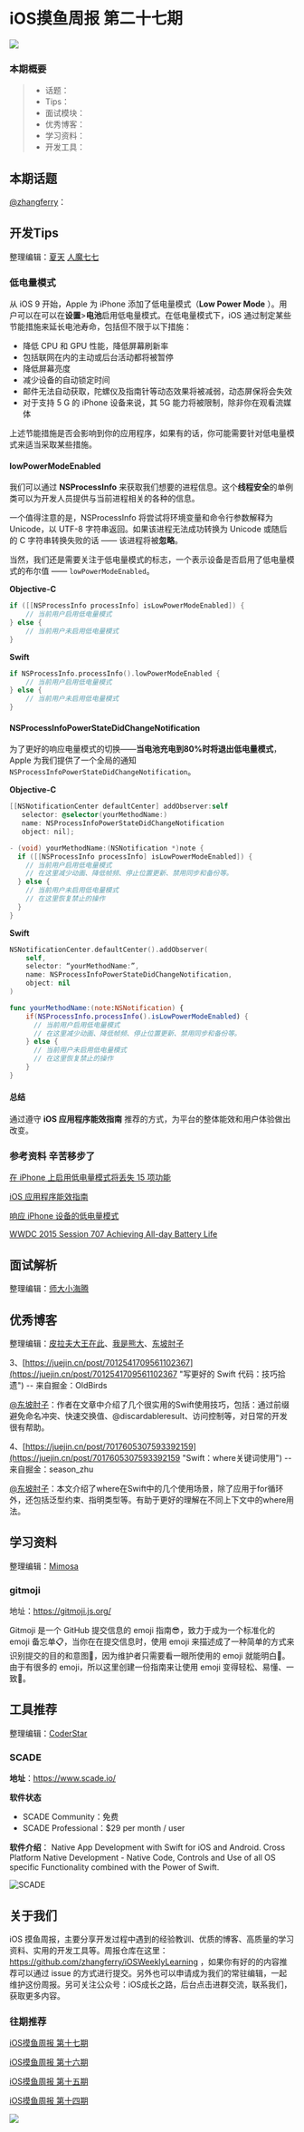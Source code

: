 # iOS摸鱼周报 第二十七期

![](https://gitee.com/zhangferry/Images/raw/master/gitee/iOS摸鱼周报模板.png)

### 本期概要

> * 话题：
> * Tips：
> * 面试模块：
> * 优秀博客：
> * 学习资料：
> * 开发工具：

## 本期话题

[@zhangferry](https://zhangferry.com)：

## 开发Tips

整理编辑：[夏天](https://juejin.cn/user/3298190611456638) [人魔七七](https://github.com/renmoqiqi)

### 低电量模式

从 iOS 9 开始，Apple 为 iPhone 添加了低电量模式（**Low Power Mode** ）。用户可以在可以在**设置**>**电池**启用低电量模式。在低电量模式下，iOS 通过制定某些节能措施来延长电池寿命，包括但不限于以下措施：

* 降低 CPU 和 GPU 性能，降低屏幕刷新率
* 包括联网在内的主动或后台活动都将被暂停
* 降低屏幕亮度
* 减少设备的自动锁定时间
* 邮件无法自动获取，陀螺仪及指南针等动态效果将被减弱，动态屏保将会失效
* 对于支持 5 G 的 iPhone 设备来说，其 5G 能力将被限制，除非你在观看流媒体

上述节能措施是否会影响到你的应用程序，如果有的话，你可能需要针对低电量模式来适当采取某些措施。

#### lowPowerModeEnabled

我们可以通过 **NSProcessInfo** 来获取我们想要的进程信息。这个**线程安全**的单例类可以为开发人员提供与当前进程相关的各种的信息。

一个值得注意的是，NSProcessInfo 将尝试将环境变量和命令行参数解释为 Unicode，以 UTF-8 字符串返回。如果该进程无法成功转换为 Unicode 或随后的 C 字符串转换失败的话 —— 该进程将被**忽略**。

当然，我们还是需要关注于低电量模式的标志，一个表示设备是否启用了低电量模式的布尔值 —— `lowPowerModeEnabled`。

**Objective-C**

```objective-c
if ([[NSProcessInfo processInfo] isLowPowerModeEnabled]) {
    // 当前用户启用低电量模式
} else {
    // 当前用户未启用低电量模式
}
```

**Swift**

```swift
if NSProcessInfo.processInfo().lowPowerModeEnabled {
    // 当前用户启用低电量模式
} else {
    // 当前用户未启用低电量模式
}
```

#### NSProcessInfoPowerStateDidChangeNotification

为了更好的响应电量模式的切换——**当电池充电到80%时将退出低电量模式**，Apple 为我们提供了一个全局的通知`NSProcessInfoPowerStateDidChangeNotification`。

**Objective-C**

```objective-c
[[NSNotificationCenter defaultCenter] addObserver:self
   selector: @selector(yourMethodName:)
   name: NSProcessInfoPowerStateDidChangeNotification
   object: nil];

- (void) yourMethodName:(NSNotification *)note {
  if ([[NSProcessInfo processInfo] isLowPowerModeEnabled]) {
    // 当前用户启用低电量模式
    // 在这里减少动画、降低帧频、停止位置更新、禁用同步和备份等。
  } else {
    // 当前用户未启用低电量模式
    // 在这里恢复禁止的操作
  }
}

```

**Swift**

```swift
NSNotificationCenter.defaultCenter().addObserver(
    self,
    selector: “yourMethodName:”,
    name: NSProcessInfoPowerStateDidChangeNotification,
    object: nil
)

func yourMethodName:(note:NSNotification) {  
    if(NSProcessInfo.processInfo().isLowPowerModeEnabled) {  
      // 当前用户启用低电量模式
      // 在这里减少动画、降低帧频、停止位置更新、禁用同步和备份等。 
    } else {  
      // 当前用户未启用低电量模式
      // 在这里恢复禁止的操作
    }  
}
```

#### 总结

通过遵守 **iOS 应用程序能效指南** 推荐的方式，为平台的整体能效和用户体验做出改变。

### 参考资料 辛苦移步了

[在 iPhone 上启用低电量模式将丢失 15 项功能](https://igamesnews.com/mobile/15-functions-you-will-lose-by-activating-low-power-mode-on-iphone/)

[iOS 应用程序能效指南](https://developer.apple.com/library/watchos/documentation/Performance/Conceptual/EnergyGuide-iOS/index.html)

[响应 iPhone 设备的低电量模式](https://developer.apple.com/library/archive/documentation/Performance/Conceptual/EnergyGuide-iOS/LowPowerMode.html#//apple_ref/doc/uid/TP40015243-CH31-SW1)

[WWDC 2015 Session 707 Achieving All-day Battery Life](https://developer.apple.com/videos/play/wwdc2015/707)

## 面试解析

整理编辑：[师大小海腾](https://juejin.cn/user/782508012091645/posts)


## 优秀博客

整理编辑：[皮拉夫大王在此](https://www.jianshu.com/u/739b677928f7)、[我是熊大](https://juejin.cn/user/1151943916921885)、[东坡肘子](https://www.fatbobman.com)


3、[https://juejin.cn/post/7012541709561102367](https://juejin.cn/post/7012541709561102367 "写更好的 Swift 代码：技巧拾遗") -- 来自掘金：OldBirds

[@东坡肘子](https://www.fatbobman.com)：作者在文章中介绍了几个很实用的Swift使用技巧，包括：通过前缀避免命名冲突、快速交换值、@discardableresult、访问控制等，对日常的开发很有帮助。

4、[https://juejin.cn/post/7017605307593392159](https://juejin.cn/post/7017605307593392159 "Swift：where关键词使用") -- 来自掘金：season_zhu

[@东坡肘子](https://www.fatbobman.com)：本文介绍了where在Swift中的几个使用场景，除了应用于for循环外，还包括泛型约束、指明类型等。有助于更好的理解在不同上下文中的where用法。

## 学习资料

整理编辑：[Mimosa](https://juejin.cn/user/1433418892590136)

### gitmoji

地址：https://gitmoji.js.org/

Gitmoji 是一个 GitHub 提交信息的 emoji 指南😎，致力于成为一个标准化的 emoji 备忘单📋，当你在在提交信息时，使用 emoji 来描述成了一种简单的方式来识别提交的目的和意图🍰，因为维护者只需要看一眼所使用的 emoji 就能明白🧐。由于有很多的 emoji，所以这里创建一份指南来让使用 emoji 变得轻松、易懂、一致🥳。

## 工具推荐

整理编辑：[CoderStar](https://mp.weixin.qq.com/mp/homepage?__biz=MzU4NjQ5NDYxNg==&hid=1&sn=659c56a4ceebb37b1824979522adbb15&scene=18)

### SCADE

**地址**：https://www.scade.io/

**软件状态** 
- SCADE Community：免费
- SCADE Professional：$29 per month / user

**软件介绍**：
Native App Development with Swift for iOS and Android.
Cross Platform Native Development - Native Code, Controls and Use of all OS specific Functionality combined with the Power of Swift.


![SCADE](https://gitee.com/zhangferry/Images/raw/master/iOSWeeklyLearning/SCD_Auora1-1-1-1240x791.png)

## 关于我们

iOS 摸鱼周报，主要分享开发过程中遇到的经验教训、优质的博客、高质量的学习资料、实用的开发工具等。周报仓库在这里：https://github.com/zhangferry/iOSWeeklyLearning ，如果你有好的的内容推荐可以通过 issue 的方式进行提交。另外也可以申请成为我们的常驻编辑，一起维护这份周报。另可关注公众号：iOS成长之路，后台点击进群交流，联系我们，获取更多内容。

### 往期推荐

[iOS摸鱼周报 第十七期](https://mp.weixin.qq.com/s/3vukUOskJzoPyES2R7rJNg)

[iOS摸鱼周报 第十六期](https://mp.weixin.qq.com/s/nuij8iKsARAF2rLwkVtA8w)

[iOS摸鱼周报 第十五期](https://mp.weixin.qq.com/s/6thW_YKforUy_EMkX0OVxA)

[iOS摸鱼周报 第十四期](https://mp.weixin.qq.com/s/br4DUrrtj9-VF-VXnTIcZw)

![](https://gitee.com/zhangferry/Images/raw/master/iOSWeeklyLearning/WechatIMG384.jpeg)
